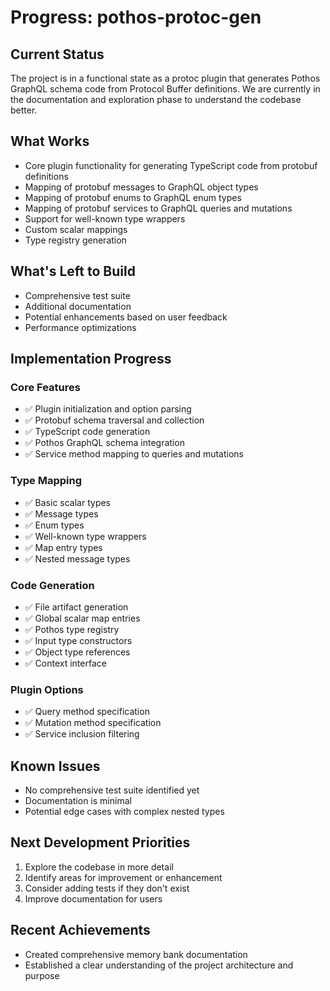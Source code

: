 # Progress: pothos-protoc-gen

## Current Status
The project is in a functional state as a protoc plugin that generates Pothos GraphQL schema code from Protocol Buffer definitions. We are currently in the documentation and exploration phase to understand the codebase better.

## What Works
- Core plugin functionality for generating TypeScript code from protobuf definitions
- Mapping of protobuf messages to GraphQL object types
- Mapping of protobuf enums to GraphQL enum types
- Mapping of protobuf services to GraphQL queries and mutations
- Support for well-known type wrappers
- Custom scalar mappings
- Type registry generation

## What's Left to Build
- Comprehensive test suite
- Additional documentation
- Potential enhancements based on user feedback
- Performance optimizations

## Implementation Progress

### Core Features
- ✅ Plugin initialization and option parsing
- ✅ Protobuf schema traversal and collection
- ✅ TypeScript code generation
- ✅ Pothos GraphQL schema integration
- ✅ Service method mapping to queries and mutations

### Type Mapping
- ✅ Basic scalar types
- ✅ Message types
- ✅ Enum types
- ✅ Well-known type wrappers
- ✅ Map entry types
- ✅ Nested message types

### Code Generation
- ✅ File artifact generation
- ✅ Global scalar map entries
- ✅ Pothos type registry
- ✅ Input type constructors
- ✅ Object type references
- ✅ Context interface

### Plugin Options
- ✅ Query method specification
- ✅ Mutation method specification
- ✅ Service inclusion filtering

## Known Issues
- No comprehensive test suite identified yet
- Documentation is minimal
- Potential edge cases with complex nested types

## Next Development Priorities
1. Explore the codebase in more detail
2. Identify areas for improvement or enhancement
3. Consider adding tests if they don't exist
4. Improve documentation for users

## Recent Achievements
- Created comprehensive memory bank documentation
- Established a clear understanding of the project architecture and purpose
